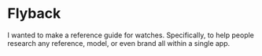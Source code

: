 # Flyback
I wanted to make a reference guide for watches. Specifically, to help people research any reference, model, or even brand all within a single app.
